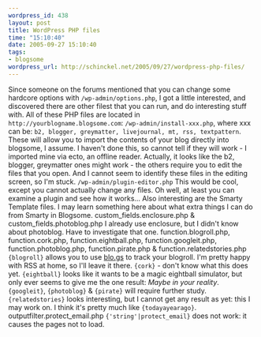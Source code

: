```yaml
--- 
wordpress_id: 438
layout: post
title: WordPress PHP files
time: "15:10:40"
date: 2005-09-27 15:10:40
tags: 
- blogsome
wordpress_url: http://schinckel.net/2005/09/27/wordpress-php-files/
---
```

Since someone on the forums mentioned that you can change some hardcore options with `/wp-admin/options.php`, I got a little interested, and discovered there are other filest that you can run, and do interesting stuff with.  All of these PHP files are located in `http://yourblogname.blogsome.com`: `/wp-admin/install-xxx.php`, where xxx can be: `b2, blogger, greymatter, livejournal, mt, rss, textpattern`. These will allow you to import the contents of your blog directly into blogsome, I assume. I haven't done this, so cannot tell if they will work - I imported mine via ecto, an offline reader. Actually, it looks like the b2, blogger, greymatter ones might work - the others require you to edit the files that you open. And I cannot seem to identify these files in the editing screen, so I'm stuck. `/wp-admin/plugin-editor.php` This would be cool, except you cannot actually change any files. Oh well, at least you can examine a plugin and see how it works... Also interesting are the Smarty Template files. I may learn something here about what extra things I can do from Smarty in Blogsome. custom_fields.enclosure.php & custom_fields.photoblog.php I already use enclosure, but I didn't know about photoblog. Have to investigate that one. function.blogroll.php, function.cork.php, function.eightball.php, function.googleit.php, function.photoblog.php, function.pirate.php & function.relatedstories.php `{blogroll}` allows you to use [blo.gs][1] to track your blogroll. I'm pretty happy with RSS at home, so I'll leave it there. `{cork}` - don't know what this does yet. `{eightball}` looks like it wants to be a magic eightball simulator, but only ever seems to give me the one result: _Maybe in your reality_. `{googleit}`, `{photoblog}` & `{pirate}` will require further study. `{relatedstories}` looks interesting, but I cannot get any result as yet: this I may work on. I think it's pretty much like `{todayayearago}`. outputfilter.protect_email.php `{'string'|protect_email}` does not work: it causes the pages not to load. 

   [1]: http://blo.gs

